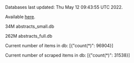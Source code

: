 Databases last updated: Thu May 12 09:43:55 UTC 2022. 

Available [here](https://github.com/cbeauhilton/ash-db/releases).


34M	abstracts_small.db

262M	abstracts_full.db

Current number of items in db:
[{"count(*)": 96904}]

Current number of scraped items in db:
[{"count(*)": 31538}]
